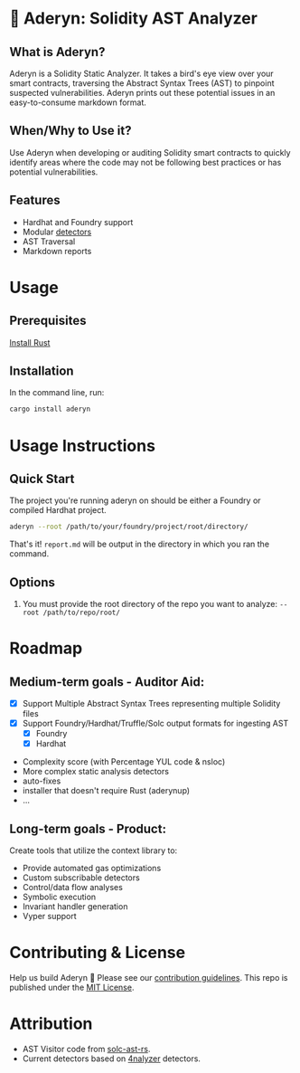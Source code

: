 # 🦜 Aderyn: Solidity AST Analyzer

## What is Aderyn?

Aderyn is a Solidity Static Analyzer. It takes a bird's eye view over your smart contracts, traversing the Abstract Syntax Trees (AST) to pinpoint suspected vulnerabilities. Aderyn prints out these potential issues in an easy-to-consume markdown format.

## When/Why to Use it?

Use Aderyn when developing or auditing Solidity smart contracts to quickly identify areas where the code may not be following best practices or has potential vulnerabilities.

## Features

* Hardhat and Foundry support
* Modular [detectors](./src/detect/)
* AST Traversal
* Markdown reports

# Usage

## Prerequisites

[Install Rust](https://www.rust-lang.org/tools/install)

## Installation

In the command line, run:
```sh
cargo install aderyn
```

# Usage Instructions

## Quick Start

The project you're running aderyn on should be either a Foundry or compiled Hardhat project.

```sh
aderyn --root /path/to/your/foundry/project/root/directory/
```

That's it! `report.md` will be output in the directory in which you ran the command.

## Options

1. You must provide the root directory of the repo you want to analyze:
`--root /path/to/repo/root/`

# Roadmap

## Medium-term goals - Auditor Aid:
* [x] Support Multiple Abstract Syntax Trees representing multiple Solidity files
* [x] Support Foundry/Hardhat/Truffle/Solc output formats for ingesting AST
  * [x] Foundry
  * [x] Hardhat
* Complexity score (with Percentage YUL code & nsloc)
* More complex static analysis detectors
* auto-fixes
* installer that doesn't require Rust (aderynup)
* ...

## Long-term goals - Product:
Create tools that utilize the context library to:
* Provide automated gas optimizations
* Custom subscribable detectors
* Control/data flow analyses
* Symbolic execution
* Invariant handler generation
* Vyper support

# Contributing & License

Help us build Aderyn 🦜 Please see our [contribution guidelines](./CONTRIBUTING.md).
This repo is published under the [MIT License](./LICENSE).

# Attribution
* AST Visitor code from [solc-ast-rs](https://github.com/hrkrshnn/solc-ast-rs).
* Current detectors based on [4nalyzer](https://github.com/Picodes/4naly3er) detectors.
